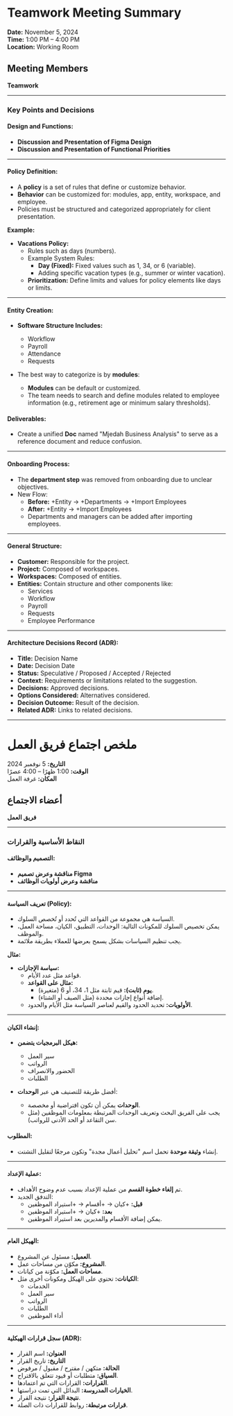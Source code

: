 # Teamwork Meeting Summary

**Date:** November 5, 2024  
**Time:** 1:00 PM – 4:00 PM  
**Location:** Working Room

## Meeting Members

**Teamwork**

---

### Key Points and Decisions

#### Design and Functions:

- **Discussion and Presentation of Figma Design**
- **Discussion and Presentation of Functional Priorities**

---

#### Policy Definition:

- A **policy** is a set of rules that define or customize behavior.
- **Behavior** can be customized for: modules, app, entity, workspace, and employee.
- Policies must be structured and categorized appropriately for client presentation.

**Example:**

- **Vacations Policy:**
  - Rules such as days (numbers).
  - Example System Rules:
    - **Day (Fixed):** Fixed values such as 1, 34, or 6 (variable).
    - Adding specific vacation types (e.g., summer or winter vacation).
  - **Prioritization:** Define limits and values for policy elements like days or limits.

---

#### Entity Creation:

- **Software Structure Includes:**

  - Workflow
  - Payroll
  - Attendance
  - Requests

- The best way to categorize is by **modules**:
  - **Modules** can be default or customized.
  - The team needs to search and define modules related to employee information (e.g., retirement age or minimum salary thresholds).

#### Deliverables:

- Create a unified **Doc** named "Mjedah Business Analysis" to serve as a reference document and reduce confusion.

---

#### Onboarding Process:

- The **department step** was removed from onboarding due to unclear objectives.
- New Flow:
  - **Before:** +Entity → +Departments → +Import Employees
  - **After:** +Entity → +Import Employees
  - Departments and managers can be added after importing employees.

---

#### General Structure:

- **Customer:** Responsible for the project.
- **Project:** Composed of workspaces.
- **Workspaces:** Composed of entities.
- **Entities:** Contain structure and other components like:
  - Services
  - Workflow
  - Payroll
  - Requests
  - Employee Performance

---

#### Architecture Decisions Record (ADR):

- **Title:** Decision Name
- **Date:** Decision Date
- **Status:** Speculative / Proposed / Accepted / Rejected
- **Context:** Requirements or limitations related to the suggestion.
- **Decisions:** Approved decisions.
- **Options Considered:** Alternatives considered.
- **Decision Outcome:** Result of the decision.
- **Related ADR:** Links to related decisions.

---

# ملخص اجتماع فريق العمل

**التاريخ:** 5 نوفمبر 2024  
**الوقت:** 1:00 ظهرًا – 4:00 عصرًا  
**المكان:** غرفة العمل

## أعضاء الاجتماع

**فريق العمل**

---

### النقاط الأساسية والقرارات

#### التصميم والوظائف:

- **مناقشة وعرض تصميم Figma**
- **مناقشة وعرض أولويات الوظائف**

---

#### تعريف السياسة (Policy):

- السياسة هي مجموعة من القواعد التي تُحدد أو تُخصص السلوك.
- يمكن تخصيص السلوك للمكونات التالية: الوحدات، التطبيق، الكيان، مساحة العمل، والموظف.
- يجب تنظيم السياسات بشكل يسمح بعرضها للعملاء بطريقة ملائمة.

**مثال:**

- **سياسة الإجازات:**
  - قواعد مثل عدد الأيام.
  - **مثال على القواعد:**
    - **يوم (ثابت):** قيم ثابتة مثل 1، 34، أو 6 (متغيرة).
    - إضافة أنواع إجازات محددة (مثل الصيف أو الشتاء).
  - **الأولويات:** تحديد الحدود والقيم لعناصر السياسة مثل الأيام والحدود.

---

#### إنشاء الكيان:

- **هيكل البرمجيات يتضمن:**

  - سير العمل
  - الرواتب
  - الحضور والانصراف
  - الطلبات

- أفضل طريقة للتصنيف هي عبر **الوحدات**:
  - **الوحدات** يمكن أن تكون افتراضية أو مخصصة.
  - يجب على الفريق البحث وتعريف الوحدات المرتبطة بمعلومات الموظفين (مثل سن التقاعد أو الحد الأدنى للرواتب).

#### المطلوب:

- إنشاء **وثيقة موحدة** تحمل اسم "تحليل أعمال مجدة" وتكون مرجعًا لتقليل التشتت.

---

#### عملية الإعداد:

- تم **إلغاء خطوة القسم** من عملية الإعداد بسبب عدم وضوح الأهداف.
- التدفق الجديد:
  - **قبل:** +كيان → +أقسام → +استيراد الموظفين
  - **بعد:** +كيان → +استيراد الموظفين
  - يمكن إضافة الأقسام والمديرين بعد استيراد الموظفين.

---

#### الهيكل العام:

- **العميل:** مسئول عن المشروع.
- **المشروع:** مكوّن من مساحات عمل.
- **مساحات العمل:** مكوّنة من كيانات.
- **الكيانات:** تحتوي على الهيكل ومكونات أخرى مثل:
  - الخدمات
  - سير العمل
  - الرواتب
  - الطلبات
  - أداء الموظفين

---

#### سجل قرارات الهيكلية (ADR):

- **العنوان:** اسم القرار
- **التاريخ:** تاريخ القرار
- **الحالة:** متكهن / مقترح / مقبول / مرفوض
- **السياق:** متطلبات أو قيود تتعلق بالاقتراح.
- **القرارات:** القرارات التي تم اعتمادها.
- **الخيارات المدروسة:** البدائل التي تمت دراستها.
- **نتيجة القرار:** نتيجة القرار.
- **قرارات مرتبطة:** روابط للقرارات ذات الصلة.
